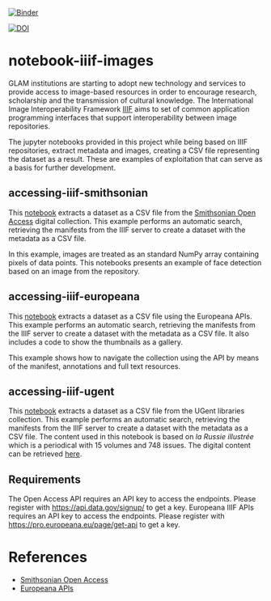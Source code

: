 [![Binder](https://mybinder.org/badge_logo.svg)](https://mybinder.org/v2/gh/hibernator11/notebook-iiif-images/master)

[![DOI](https://zenodo.org/badge/255172461.svg)](https://zenodo.org/badge/latestdoi/255172461)

# notebook-iiif-images
GLAM institutions are starting to adopt new technology and services to provide access to image-based resources in order to encourage research, scholarship and the transmission of cultural knowledge. The International Image Interoperability Framework [IIIF](https://iiif.io/) aims to set of common application programming interfaces that support interoperability between image repositories.

The jupyter notebooks provided in this project while being based on IIIF repositories, extract metadata and images, creating a CSV file representing the dataset as a result. These are examples of exploitation that can serve as a basis for further development.

## accessing-iiif-smithsonian
This [notebook](accessing-iiif-smithsonian.ipynb) extracts a dataset as a CSV file from the [Smithsonian Open Access](https://www.si.edu/openaccess) digital collection. This example performs an automatic search, retrieving the manifests from the IIIF server to create a dataset with the metadata as a CSV file.

In this example, images are treated as an standard NumPy array containing pixels of data points. This notebooks presents an example of face detection based on an image from the repository.



## accessing-iiif-europeana
This [notebook](accessing-iiif-europeana.ipynb) extracts a dataset as a CSV file using the Europeana APIs. This example performs an automatic search, retrieving the manifests from the IIIF server to create a dataset with the metadata as a CSV file. It also includes a code to show the thumbnails as a gallery.

This example shows how to navigate the collection using the API by means of the manifest, annotations and full text resources.

## accessing-iiif-ugent
This [notebook](accessing-iiif-ugent.ipynb) extracts a dataset as a CSV file from the UGent libraries collection. This example performs an automatic search, retrieving the manifests from the IIIF server to create a dataset with the metadata as a CSV file. The content used in this notebook is based on *la Russie illustrée* which is a periodical with 15 volumes and 748 issues. The digital content can be retrieved [here](https://lib.ugent.be/viewer/collection/RUG01-001643403#?c=&m=&s=&cv=&xywh=-2290%2C-224%2C7504%2C4200). 


## Requirements
The Open Access API requires an API key to access the endpoints. Please register with https://api.data.gov/signup/ to get a key.
Europeana IIIF APIs requires an API key to access the endpoints. Please register with https://pro.europeana.eu/page/get-api to get a key.

# References
* [Smithsonian Open Access](https://www.si.edu/openaccess)
* [Europeana APIs](https://pro.europeana.eu/page/iiif)
